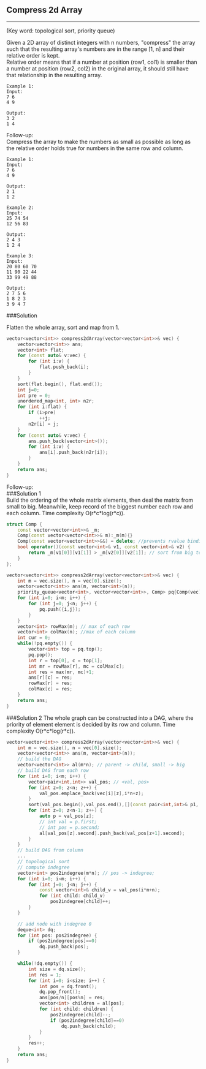## Compress 2d Array
---
(Key word: topological sort, priority queue)  

Given a 2D array of distinct integers with n numbers, "compress" the array such that the resulting array's numbers are in the range [1, n] and their relative order is kept.  
Relative order means that if a number at position (row1, col1) is smaller than a number at position (row2, col2) in the original array, it should still have that relationship in the resulting array.  

```
Example 1:
Input:
7 6
4 9

Output:
3 2
1 4
```

Follow-up:  
Compress the array to make the numbers as small as possible as long as the relative order holds true for numbers in the same row and column.  

```
Example 1:
Input:
7 6
4 9

Output:
2 1
1 2

Example 2:
Input:
25 74 54
12 56 83

Output:
2 4 3
1 2 4

Example 3:
Input:
20 80 60 70
11 90 22 44
33 99 49 88

Output:
2 7 5 6
1 8 2 3
3 9 4 7
```

###Solution  

Flatten the whole array, sort and map from 1.
```c++
vector<vector<int>> compress2dArray(vector<vector<int>>& vec) {
    vector<vector<int>> ans;
    vector<int> flat;
    for (const auto& v:vec) {
        for (int i:v) {
            flat.push_back(i);
        }
    }
    sort(flat.begin(), flat.end());
    int j=0;
    int pre = 0;
    unordered_map<int, int> n2r;
    for (int i:flat) {
        if (i>pre)
            ++j;
        n2r[i] = j;
    }
    for (const auto& v:vec) {
        ans.push_back(vector<int>());
        for (int i:v) {
            ans[i].push_back(n2r[i]);
        }
    }
    return ans;
}
```

Follow-up:  
###Solution 1  
Build the ordering of the whole matrix elements, then deal the matrix from small to big. Meanwhile, keep record of the biggest number each row and each column. Time complexity O(r\*c\*log(r\*c)).
```c++
struct Comp {
    const vector<vector<int>>& _m;
    Comp(const vector<vector<int>>& m):_m(m){}
    Comp(const vector<vector<int>>&&) = delete; //prevents rvalue binding (unnecessary)
    bool operator()(const vector<int>& v1, const vector<int>& v2) {
        return _m[v1[0]][v1[1]] > _m[v2[0]][v2[1]]; // sort from big to small, small is the head to pop
    }
};

vector<vector<int>> compress2dArray(vector<vector<int>>& vec) {
    int m = vec.size(), n = vec[0].size();
    vector<vector<int>> ans(m, vector<int>(n));
    priority_queue<vector<int>, vector<vector<int>>, Comp> pq{Comp(vec)};
    for (int i=0; i<m; i++) {        
        for (int j=0; j<n; j++) {
            pq.push({i,j});
        }
    }
    vector<int> rowMax(m); // max of each row
    vector<int> colMax(n); //max of each column
    int cur = 0;
    while(!pq.empty()) {
        vector<int> top = pq.top();
        pq.pop();
        int r = top[0], c = top[1];
        int mr = rowMax[r], mc = colMax[c];
        int res = max(mr, mc)+1;
        ans[r][c] = res;
        rowMax[r] = res;
        colMax[c] = res;
    }
    return ans;
}
```
###Solution 2
The whole graph can be constructed into a DAG, where the priority of element element is decided by its row and column. Time complexity O(r\*c\*log(r\*c)).
```c++
vector<vector<int>> compress2dArray(vector<vector<int>>& vec) {
    int m = vec.size(), n = vec[0].size();
    vector<vector<int>> ans(m, vector<int>(n));
    // build the DAG
    vector<vector<int>> al(m*n); // parent -> child, small -> big
    // build DAG from each row
    for (int i=0; i<m; i++) {
        vector<pair<int,int>> val_pos; // <val, pos>
        for (int z=0; z<n; z++) {
            val_pos.emplace_back(vec[i][z],i*n+z);
        }
        sort(val_pos.begin(),val_pos.end(),[](const pair<int,int>& p1, const pair<int,int>& p2){return p1.first<p2.first;});
        for (int z=0; z<n-1; z++) {
            auto p = val_pos[z];
            // int val = p.first;
            // int pos = p.second;
            al[val_pos[z].second].push_back(val_pos[z+1].second);
        }
    }
    // build DAG from column
    ...
    // topological sort
    // compute indegree
    vector<int> pos2indegree(m*n); // pos -> indegree;
    for (int i=0; i<m; i++) {
        for (int j=0; j<n; j++) {
            const vector<int>& child_v = val_pos(i*m+n);
            for (int child: child_v)
                pos2indegree[child]++;
        }
    }

    // add node with indegree 0
    deque<int> dq;
    for (int pos: pos2indegree) {
        if (pos2indegree[pos]==0)
            dq.push_back(pos);
    }

    while(!dq.empty()) {
        int size = dq.size();
        int res = 1;
        for (int i=0; i<size; i++) {
            int pos = dq.front();
            dq.pop_front();
            ans[pos/n][pos%n] = res;
            vector<int> children = al[pos];
            for (int child: children) {
                pos2indegree[child]--;
                if (pos2indegree[child]==0)
                    dq.push_back(child);
            }
        }
        res++;
    }
    return ans;
}
```












